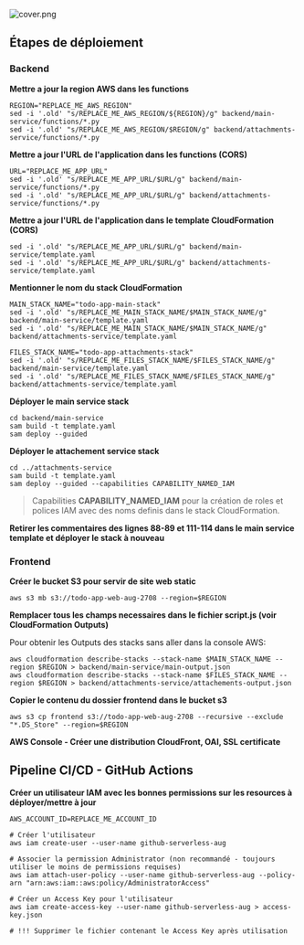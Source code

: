 ![cover.png](https://github.com/hpfpv/todo-app-aws/blob/main/blog-post/cover.png)

## Étapes de déploiement

### Backend

**Mettre a jour la region AWS dans les functions**

```
REGION="REPLACE_ME_AWS_REGION"
sed -i '.old' "s/REPLACE_ME_AWS_REGION/${REGION}/g" backend/main-service/functions/*.py
sed -i '.old' "s/REPLACE_ME_AWS_REGION/$REGION/g" backend/attachments-service/functions/*.py

```

**Mettre a jour l'URL de l'application dans les functions (CORS)**

```
URL="REPLACE_ME_APP_URL"
sed -i '.old' "s/REPLACE_ME_APP_URL/$URL/g" backend/main-service/functions/*.py
sed -i '.old' "s/REPLACE_ME_APP_URL/$URL/g" backend/attachments-service/functions/*.py

```

**Mettre a jour l'URL de l'application dans le template CloudFormation (CORS)**

```
sed -i '.old' "s/REPLACE_ME_APP_URL/$URL/g" backend/main-service/template.yaml
sed -i '.old' "s/REPLACE_ME_APP_URL/$URL/g" backend/attachments-service/template.yaml

```

**Mentionner le nom du stack CloudFormation**

```
MAIN_STACK_NAME="todo-app-main-stack"
sed -i '.old' "s/REPLACE_ME_MAIN_STACK_NAME/$MAIN_STACK_NAME/g" backend/main-service/template.yaml
sed -i '.old' "s/REPLACE_ME_MAIN_STACK_NAME/$MAIN_STACK_NAME/g" backend/attachments-service/template.yaml

FILES_STACK_NAME="todo-app-attachments-stack"
sed -i '.old' "s/REPLACE_ME_FILES_STACK_NAME/$FILES_STACK_NAME/g" backend/main-service/template.yaml
sed -i '.old' "s/REPLACE_ME_FILES_STACK_NAME/$FILES_STACK_NAME/g" backend/attachments-service/template.yaml

```

**Déployer le main service stack**

```
cd backend/main-service
sam build -t template.yaml 
sam deploy --guided

```

**Déployer le attachement service stack**

```
cd ../attachments-service
sam build -t template.yaml 
sam deploy --guided --capabilities CAPABILITY_NAMED_IAM

```
> Capabilities **CAPABILITY_NAMED_IAM** pour la création de roles et polices IAM avec des noms definis dans le stack CloudFormation.

**Retirer les commentaires des lignes 88-89 et 111-114 dans le main service template et déployer le stack à nouveau**


### Frontend

**Créer le bucket S3 pour servir de site web static**

```
aws s3 mb s3://todo-app-web-aug-2708 --region=$REGION

```

**Remplacer tous les champs necessaires dans le fichier script.js (voir CloudFormation Outputs)**

Pour obtenir les Outputs des stacks sans aller dans la console AWS:

```
aws cloudformation describe-stacks --stack-name $MAIN_STACK_NAME --region $REGION > backend/main-service/main-output.json
aws cloudformation describe-stacks --stack-name $FILES_STACK_NAME --region $REGION > backend/attachments-service/attachements-output.json

```

**Copier le contenu du dossier frontend dans le bucket s3**

```
aws s3 cp frontend s3://todo-app-web-aug-2708 --recursive --exclude "*.DS_Store" --region=$REGION

```

**AWS Console - Créer une distribution CloudFront, OAI, SSL certificate**


## Pipeline CI/CD - GitHub Actions

**Créer un utilisateur IAM avec les bonnes permissions sur les resources à déployer/mettre à jour**

```
AWS_ACCOUNT_ID=REPLACE_ME_ACCOUNT_ID

# Créer l'utilisateur
aws iam create-user --user-name github-serverless-aug

# Associer la permission Administrator (non recommandé - toujours utiliser le moins de permissions requises)
aws iam attach-user-policy --user-name github-serverless-aug --policy-arn "arn:aws:iam::aws:policy/AdministratorAccess"

# Créer un Access Key pour l'utilisateur
aws iam create-access-key --user-name github-serverless-aug > access-key.json

# !!! Supprimer le fichier contenant le Access Key après utilisation

```